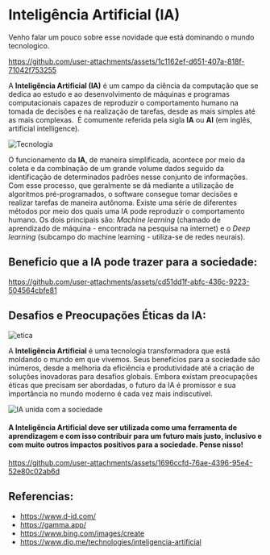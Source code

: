  # Inteligência Artificial (IA)
Venho falar um pouco sobre esse novidade que está dominando o mundo tecnologico.

https://github.com/user-attachments/assets/1c1162ef-d651-407a-818f-71042f753255

A **Inteligência Artificial (IA)** é um campo da ciência da computação que se dedica ao estudo e ao desenvolvimento de máquinas e programas computacionais capazes de reproduzir o comportamento humano na tomada de decisões e na realização de tarefas, desde as mais simples até as mais complexas.  É comumente referida pela sigla **IA** ou **AI** (em inglês, artificial intelligence).

![Tecnologia](https://github.com/user-attachments/assets/61903539-a938-4a6b-b2e6-a82dbc6ed0ab)

O funcionamento da **IA**, de maneira simplificada, acontece por meio da coleta e da combinação de um grande volume dados seguido da identificação de determinados padrões nesse conjunto de informações. Com esse processo, que geralmente se dá mediante a utilização de algoritmos pré-programados, o software consegue tomar decisões e realizar tarefas de maneira autônoma. Existe uma série de diferentes métodos por meio dos quais uma IA pode reproduzir o comportamento humano. Os dois principais são: *Machine learning* (chamado de aprendizado de máquina - encontrada na pesquisa na internet) e o *Deep learning* (subcampo do machine learning - utiliza-se de redes neurais).

## Beneficio que a IA pode trazer para a sociedade:

https://github.com/user-attachments/assets/cd51dd1f-abfc-436c-9223-504564cbfe81

## Desafios e Preocupações Éticas da IA:

![etica](https://github.com/user-attachments/assets/627e54eb-c2de-4636-b8c7-d981f0b95cb7)

A **Inteligência Artificial** é uma tecnologia transformadora que está moldando o mundo em que vivemos. Seus benefícios para a sociedade são inúmeros, desde a melhoria da eficiência e produtividade até a criação de soluções inovadoras para desafios globais. Embora existam preocupações éticas que precisam ser abordadas, o futuro da IA é promissor e sua importância no mundo moderno é cada vez mais indiscutível.

![IA unida com a sociedade](https://github.com/user-attachments/assets/0ae911e2-6ffd-4e47-9b74-308a3ba914d0)


#### **A Inteligência Artificial deve ser utilizada como uma ferramenta de aprendizagem e com isso contribuir para um futuro mais justo, inclusivo e com muito outros impactos positivos para a sociedade. Pense nisso!**

https://github.com/user-attachments/assets/1696ccfd-76ae-4396-95e4-52e80c02ab6d

## Referencias:
- https://www.d-id.com/
- https://gamma.app/
- https://www.bing.com/images/create
- https://www.dio.me/technologies/inteligencia-artificial
